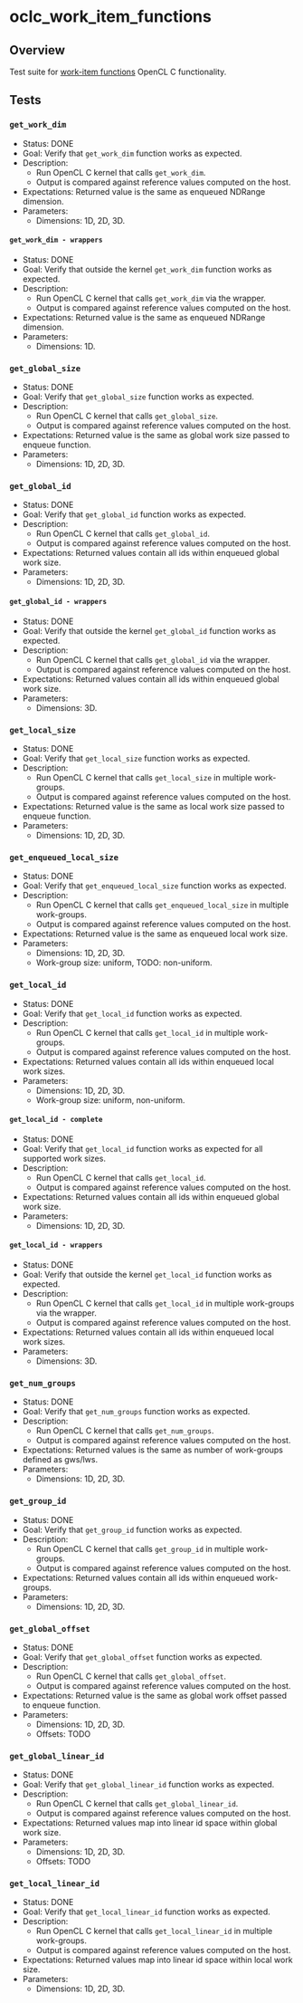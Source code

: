 # oclc_work_item_functions

## Overview
Test suite for 
[work-item functions](https://www.khronos.org/registry/OpenCL/specs/2.2/html/OpenCL_C.html#work-item-functions) 
OpenCL C functionality.

## Tests

### `get_work_dim`
* Status: DONE
* Goal: Verify that `get_work_dim` function works as expected.
* Description: 
  * Run OpenCL C kernel that calls `get_work_dim`.
  * Output is compared against reference values computed on the host.
* Expectations: Returned value is the same as enqueued NDRange dimension.
* Parameters:
  * Dimensions: 1D, 2D, 3D.
  
#### `get_work_dim - wrappers`
* Status: DONE
* Goal: Verify that outside the kernel `get_work_dim` function works as expected.
* Description: 
  * Run OpenCL C kernel that calls `get_work_dim` via the wrapper.
  * Output is compared against reference values computed on the host.
* Expectations: Returned value is the same as enqueued NDRange dimension.
* Parameters:
  * Dimensions: 1D.

### `get_global_size`
* Status: DONE
* Goal: Verify that `get_global_size` function works as expected.
* Description:
  * Run OpenCL C kernel that calls `get_global_size`.
  * Output is compared against reference values computed on the host.
* Expectations: Returned value is the same as global work size passed to enqueue function.
* Parameters:
  * Dimensions: 1D, 2D, 3D.

### `get_global_id`
* Status: DONE
* Goal: Verify that `get_global_id` function works as expected.
* Description:
  * Run OpenCL C kernel that calls `get_global_id`.
  * Output is compared against reference values computed on the host.
* Expectations: Returned values contain all ids within enqueued global work size.
* Parameters:
  * Dimensions: 1D, 2D, 3D.

#### `get_global_id - wrappers`
* Status: DONE
* Goal: Verify that outside the kernel `get_global_id` function works as expected.
* Description: 
  * Run OpenCL C kernel that calls `get_global_id` via the wrapper.
  * Output is compared against reference values computed on the host.
* Expectations: Returned values contain all ids within enqueued global work size.
* Parameters:
  * Dimensions: 3D.

### `get_local_size`
* Status: DONE
* Goal: Verify that `get_local_size` function works as expected.
* Description: 
  * Run OpenCL C kernel that calls `get_local_size` in multiple work-groups.
  * Output is compared against reference values computed on the host.
* Expectations: Returned value is the same as local work size passed to enqueue function.
* Parameters:
  * Dimensions: 1D, 2D, 3D.

### `get_enqueued_local_size`
* Status: DONE
* Goal: Verify that `get_enqueued_local_size` function works as expected.
* Description: 
  * Run OpenCL C kernel that calls `get_enqueued_local_size` in multiple work-groups.
  * Output is compared against reference values computed on the host.
* Expectations: Returned value is the same as enqueued local work size.
* Parameters:
  * Dimensions: 1D, 2D, 3D.
  * Work-group size: uniform, TODO: non-uniform.

### `get_local_id`
* Status: DONE
* Goal: Verify that `get_local_id` function works as expected.
* Description: 
  * Run OpenCL C kernel that calls `get_local_id` in multiple work-groups.
  * Output is compared against reference values computed on the host.
* Expectations: Returned values contain all ids within enqueued local work sizes.
* Parameters:
  * Dimensions: 1D, 2D, 3D.
  * Work-group size: uniform, non-uniform.

#### `get_local_id - complete`
* Status: DONE
* Goal: Verify that `get_local_id` function works as expected for all supported work sizes.
* Description:
  * Run OpenCL C kernel that calls `get_local_id`.
  * Output is compared against reference values computed on the host.
* Expectations: Returned values contain all ids within enqueued global work size.
* Parameters:
  * Dimensions: 1D, 2D, 3D.
  
#### `get_local_id - wrappers`
* Status: DONE
* Goal: Verify that outside the kernel `get_local_id` function works as expected.
* Description: 
  * Run OpenCL C kernel that calls `get_local_id` in multiple work-groups via the wrapper.
  * Output is compared against reference values computed on the host.
* Expectations: Returned values contain all ids within enqueued local work sizes.
* Parameters:
  * Dimensions: 3D.

### `get_num_groups`
* Status: DONE
* Goal: Verify that `get_num_groups` function works as expected.
* Description: 
  * Run OpenCL C kernel that calls `get_num_groups`.
  * Output is compared against reference values computed on the host.
* Expectations: Returned values is the same as number of work-groups defined as gws/lws.
* Parameters:
  * Dimensions: 1D, 2D, 3D.

### `get_group_id`
* Status: DONE
* Goal: Verify that `get_group_id` function works as expected.
* Description: 
  * Run OpenCL C kernel that calls `get_group_id` in multiple work-groups.
  * Output is compared against reference values computed on the host.
* Expectations: Returned values contain all ids within enqueued work-groups.
* Parameters:
  * Dimensions: 1D, 2D, 3D.

### `get_global_offset`
* Status: DONE
* Goal: Verify that `get_global_offset` function works as expected.
* Description: 
  * Run OpenCL C kernel that calls `get_global_offset`.
  * Output is compared against reference values computed on the host.
* Expectations: Returned value is the same as global work offset passed to enqueue function.
* Parameters:
  * Dimensions: 1D, 2D, 3D.
  * Offsets: TODO

### `get_global_linear_id`
* Status: DONE
* Goal: Verify that `get_global_linear_id` function works as expected.
* Description: 
  * Run OpenCL C kernel that calls `get_global_linear_id`.
  * Output is compared against reference values computed on the host.
* Expectations: Returned values map into linear id space within global work size.
* Parameters:
  * Dimensions: 1D, 2D, 3D.
  * Offsets: TODO

### `get_local_linear_id`
* Status: DONE
* Goal: Verify that `get_local_linear_id` function works as expected.
* Description: 
  * Run OpenCL C kernel that calls `get_local_linear_id` in multiple work-groups.
  * Output is compared against reference values computed on the host.
* Expectations: Returned values map into linear id space within local work size.
* Parameters:
  * Dimensions: 1D, 2D, 3D.
